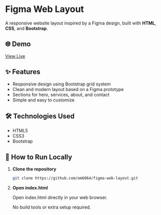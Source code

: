 # Figma Web Layout

A responsive website layout inspired by a Figma design, built with **HTML**, **CSS**, and **Bootstrap**.

## 🌐 Demo

[View Live](https://om6064.github.io/figma-web-layout/)

## ✨ Features

- Responsive design using Bootstrap grid system
- Clean and modern layout based on a Figma prototype
- Sections for hero, services, about, and contact
- Simple and easy to customize

## 🛠️ Technologies Used

- HTML5
- CSS3
- Bootstrap

## 🚀 How to Run Locally

1. **Clone the repository**
   ```bash
   git clone https://github.com/om6064/figma-web-layout.git

2. **Open index.html**

    Open index.html directly in your web browser.

    No build tools or extra setup required.
